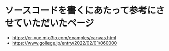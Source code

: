 # ソースコードを書くにあたって参考にさせていただいたページ
* https://cr-vue.mio3io.com/examples/canvas.html
* https://www.gollege.jp/entry/2022/02/01/060000